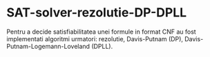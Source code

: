 # SAT-solver-rezolutie-DP-DPLL
Pentru a decide satisfiabilitatea unei formule in format CNF au fost implementati algoritmi urmatori: rezolutie, Davis-Putnam (DP), Davis-Putnam-Logemann-Loveland (DPLL).
